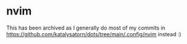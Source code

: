 # nvim

This has been archived as I generally do most of my commits in https://github.com/katalysatorn/dots/tree/main/.config/nvim instead :)
